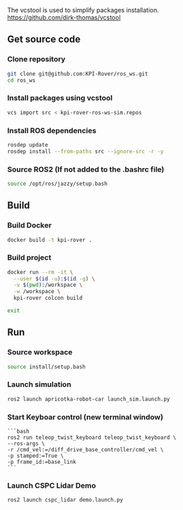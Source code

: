 The vcstool is used to simplify packages installation.
https://github.com/dirk-thomas/vcstool 


## Get source code
### Clone repository
```bash
git clone git@github.com:KPI-Rover/ros_ws.git
cd ros_ws
```

### Install packages using vcstool 
```bash
vcs import src < kpi-rover-ros-ws-sim.repos
```

### Install ROS dependencies
```bash
rosdep update
rosdep install --from-paths src --ignore-src -r -y
```

### Source ROS2 (If not added to the .bashrc file)
```bash
source /opt/ros/jazzy/setup.bash
```

## Build

### Build Docker
```bash
docker build -t kpi-rover .
```

### Build project
```bash
docker run --rm -it \
  --user $(id -u):$(id -g) \
  -v $(pwd):/workspace \
  -w /workspace \
  kpi-rover colcon build

exit
```
## Run

### Source workspace
```bash
source install/setup.bash
```

### Launch simulation
```bash
ros2 launch apricotka-robot-car launch_sim.launch.py
```

### Start Keyboar control (new terminal window)
    ```bash
    ros2 run teleop_twist_keyboard teleop_twist_keyboard \
    --ros-args \
    -r /cmd_vel:=/diff_drive_base_controller/cmd_vel \
    -p stamped:=True \
    -p frame_id:=base_link
    ```

### Launch CSPC Lidar Demo
```bash
ros2 launch cspc_lidar demo.launch.py
```
